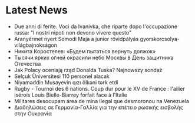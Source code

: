 # Latest News
-  Due anni di ferite. Voci da Ivanivka, che riparte dopo l'occupazione russa: "I nostri nipoti non devono vivere questo"
-  Aranyérmet nyert Somodi Maja a junior rövidpályás gyorskorcsolya-világbajnokságon
-  Никита Коростелев: «Будем пытаться вернуть должок»
-  Тысячи ярких огней окрасили небо Москвы в День защитника Отечества
-  Jak Polacy oceniają rząd Donalda Tuska? Najnowszy sondaż
-  Selçuk Üniversitesi 110 personel alacak
-  Niyaməddin Musayevin qızı ölkəni tərk etdi
-  Rugby - Tournoi des 6 nations. Coup dur pour le XV de France : l'ailier isérois Louis Bielle-Biarrey forfait face à l'Italie
-  Militares desocupam área de mina ilegal que desmoronou na Venezuela
-  Διαδηλώσεις σε Γερμανία-Γαλλία για την επέτειο ρωσικής εισβολής στην Ουκρανία
